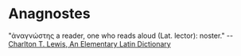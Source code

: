 # Anagnostes

"ἀναγνώστης a reader, one who reads aloud (Lat. lector): noster." -- [Charlton T. Lewis, An Elementary Latin Dictionary](http://www.perseus.tufts.edu/hopper/text?doc=Perseus:text:1999.04.0060:entry=anagnostes)

